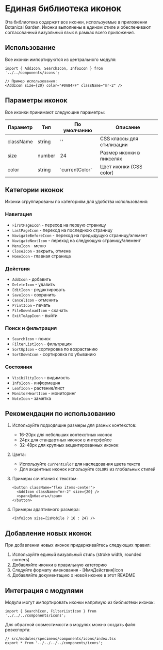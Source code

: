 # Единая библиотека иконок

Эта библиотека содержит все иконки, используемые в приложении Botanical Garden. Иконки выполнены в едином стиле и обеспечивают согласованный визуальный язык в рамках всего приложения.

## Использование

Все иконки импортируются из центрального модуля:

```tsx
import { AddIcon, SearchIcon, InfoIcon } from '../../components/icons';

// Пример использования:
<AddIcon size={20} color="#0A84FF" className="mr-2" />
```

## Параметры иконок

Все иконки принимают следующие параметры:

| Параметр  | Тип     | По умолчанию  | Описание                           |
|-----------|---------|---------------|-----------------------------------|
| className | string  | ''            | CSS классы для стилизации          |
| size      | number  | 24            | Размер иконки в пикселях          |
| color     | string  | 'currentColor'| Цвет иконки (CSS color)           |

## Категории иконок

Иконки сгруппированы по категориям для удобства использования:

### Навигация
- `FirstPageIcon` - переход на первую страницу
- `LastPageIcon` - переход на последнюю страницу
- `NavigateBeforeIcon` - переход на предыдущую страницу/элемент
- `NavigateNextIcon` - переход на следующую страницу/элемент
- `MenuIcon` - меню
- `CloseIcon` - закрыть, отмена
- `HomeIcon` - главная страница

### Действия
- `AddIcon` - добавить
- `DeleteIcon` - удалить
- `EditIcon` - редактировать
- `SaveIcon` - сохранить
- `CancelIcon` - отменить
- `PrintIcon` - печать
- `FileDownloadIcon` - скачать
- `ExitToAppIcon` - выйти

### Поиск и фильтрация
- `SearchIcon` - поиск
- `FilterListIcon` - фильтрация
- `SortUpIcon` - сортировка по возрастанию
- `SortDownIcon` - сортировка по убыванию

### Состояния
- `VisibilityIcon` - видимость
- `InfoIcon` - информация
- `LeafIcon` - растение/лист
- `MonitorHeartIcon` - мониторинг
- `NoteIcon` - заметка

## Рекомендации по использованию

1. Используйте подходящие размеры для разных контекстов:
   - 16-20px для небольших контекстных иконок
   - 24px для стандартных иконок в интерфейсе
   - 32-48px для крупных акцентированных иконок

2. Цвета:
   - Используйте `currentColor` для наследования цвета текста
   - Для акцентных иконок используйте `COLORS` из глобальных стилей

3. Примеры сочетания с текстом:
   ```tsx
   <button className="flex items-center">
     <AddIcon className="mr-2" size={20} />
     <span>Добавить</span>
   </button>
   ```

4. Примеры адаптивного размера:
   ```tsx
   <InfoIcon size={isMobile ? 16 : 24} />
   ```

## Добавление новых иконок

При добавлении новых иконок придерживайтесь следующих правил:

1. Используйте единый визуальный стиль (stroke width, rounded corners)
2. Добавляйте иконки в правильную категорию
3. Следуйте формату именования - [ИмяДействия]Icon
4. Добавляйте документацию о новой иконке в этот README

## Интеграция с модулями

Модули могут импортировать иконки напрямую из библиотеки иконок:

```tsx
import { SearchIcon, FilterListIcon } from '../../../components/icons';
```

Для обратной совместимости в модулях можно создать файл реэкспорта:

```tsx
// src/modules/specimens/components/icons/index.tsx
export * from '../../../../components/icons';
``` 